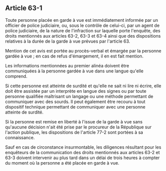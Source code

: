 Article 63-1
----
Toute personne placée en garde à vue est immédiatement informée par un officier
de police judiciaire, ou, sous le contrôle de celui-ci, par un agent de police
judiciaire, de la nature de l'infraction sur laquelle porte l'enquête, des
droits mentionnés aux articles 63-2, 63-3 et 63-4 ainsi que des dispositions
relatives à la durée de la garde à vue prévues par l'article 63.

Mention de cet avis est portée au procès-verbal et émargée par la personne
gardée à vue ; en cas de refus d'émargement, il en est fait mention.

Les informations mentionnées au premier alinéa doivent être communiquées à la
personne gardée à vue dans une langue qu'elle comprend.

Si cette personne est atteinte de surdité et qu'elle ne sait ni lire ni écrire,
elle doit être assistée par un interprète en langue des signes ou par toute
personne qualifiée maîtrisant un langage ou une méthode permettant de
communiquer avec des sourds. Il peut également être recouru à tout dispositif
technique permettant de communiquer avec une personne atteinte de surdité.

Si la personne est remise en liberté à l'issue de la garde à vue sans qu'aucune
décision n'ait été prise par le procureur de la République sur l'action
publique, les dispositions de l'article 77-2 sont portées à sa connaissance.

Sauf en cas de circonstance insurmontable, les diligences résultant pour les
enquêteurs de la communication des droits mentionnés aux articles 63-2 et 63-3
doivent intervenir au plus tard dans un délai de trois heures à compter du
moment où la personne a été placée en garde à vue.
